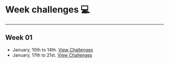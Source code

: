 # Week challenges 💻
---
Week 01
---
- January, 10th to 14th.  [View Challenges](week-challenges/week01.md)
- January, 17th to 21st.  [View Challenges](week-challenges/week02.md)
